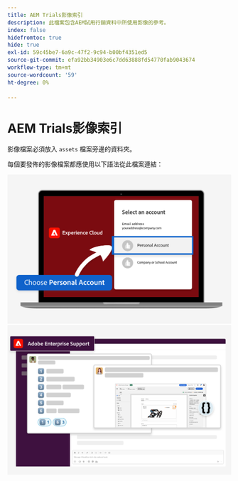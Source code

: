 ```yaml
---
title: AEM Trials影像索引
description: 此檔案包含AEM試用行銷資料中所使用影像的參考。
index: false
hidefromtoc: true
hide: true
exl-id: 59c45be7-6a9c-47f2-9c94-b00bf4351ed5
source-git-commit: efa92bb34903e6c7dd63888fd54770fab9043674
workflow-type: tm+mt
source-wordcount: '59'
ht-degree: 0%

---
```


# AEM Trials影像索引

影像檔案必須放入 `assets` 檔案旁邊的資料夾。

每個要發佈的影像檔案都應使用以下語法從此檔案連結：

![試用電子郵件影像個人帳戶](./assets/select-personal-account.png)
![Slack電子郵件影像](./assets/Slack-email-image.png)
